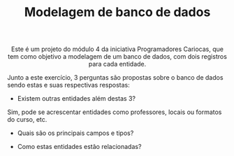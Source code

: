 # <p align="center" style="bold"> Modelagem de banco de dados <p>
<br>
<p align="center">Este é um projeto do módulo 4 da iniciativa Programadores Cariocas, que tem como objetivo a modelagem de um banco de dados, com dois registros para cada entidade. 

Junto a este exercício, 3 perguntas são propostas sobre o banco de dados sendo estas e suas respectivas respostas: </p>

- Existem outras entidades além destas 3?
<p>Sim, pode se acrescentar entidades como professores, locais ou formatos do curso, etc.</p>

- Quais são os principais campos e tipos?


- Como estas entidades estão relacionadas?

<br>
